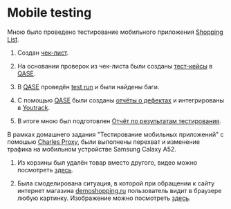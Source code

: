 # Mobile testing

Мною было проведено тестирование мобильного приложения [Shopping List](https://appdistribution.firebase.google.com/pub/i/ef0e71eeb4f2d6a5).

1. Создан [чек-лист](https://docs.google.com/spreadsheets/d/10EnEI_rIbmjpKsKnv9L1nvl9IeX50IQevZ7fHRfFhlw/edit?usp=sharing).

2. На основании проверок из чек-листа были созданы [тест-кейсы](https://github.com/ElenaKarpushina/mobile/blob/main/Тест-кейсы%20по%20мобильному%20приложению.pdf) в [QASE](https://qase.io/).

3. В [QASE](https://qase.io/) проведён [test run](https://github.com/ElenaKarpushina/mobile/blob/main/G9-Express%2Brun%2B2025_02_09.pdfs) и были найдены баги.

4. С помощью [QASE](https://qase.io/) были созданы [отчёты о дефектах](https://github.com/ElenaKarpushina/mobile/blob/main/Issues%20(1).xlsx) и интегрированы в [Youtrack](https://www.jetbrains.com/youtrack/).

5. В итоге мною был подготовлен [Отчёт по результатам тестирования](https://docs.google.com/document/d/1ejrjiSe9mlu_bnbAIQAbNAmNrrPtFZDFz_nnGtCaCUs/edit?usp=sharing).

В рамках домашнего задания "Тестирование мобильных приложений" с помошью [Charles Proxy](https://www.charlesproxy.com/documentation/installation/), были выполнены перехват и изменение трафика на мобильном устройстве Samsung Calaxy A52.

1. Из корзины был удалён товар вместо другого, видео можно посмотреть [здесь](https://github.com/ElenaKarpushina/mobile/blob/main/Удаление%20товара.mp4).

2. Была смоделирована ситуация, в которой при обращении к сайту интернет магазина [demoshopping.ru](https://qa.demoshopping.ru/) пользователь видит в браузере любую картинку. Изображение можно посмотреть [здесь](https://github.com/ElenaKarpushina/mobile/blob/main/Изображение.png).






